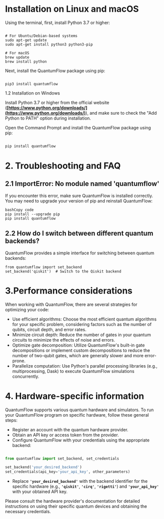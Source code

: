 # Installation on Linux and macOS

Using the terminal, first, install Python 3.7 or higher:

```

# For Ubuntu/Debian-based systems
sudo apt-get update
sudo apt-get install python3 python3-pip

# For macOS
brew update
brew install python

```

Next, install the QuantumFlow package using pip:

```

pip3 install quantumflow

```

1.2 Installation on Windows

Install Python 3.7 or higher from the official website (**[https://www.python.org/downloads/](https://www.python.org/downloads/)**), and make sure to check the "Add Python to PATH" option during installation.

Open the Command Prompt and install the QuantumFlow package using pip:

```python

pip install quantumflow

```

# 2. Troubleshooting and FAQ

## 2.1 ImportError: No module named 'quantumflow'

If you encounter this error, make sure QuantumFlow is installed correctly. You may need to upgrade your version of pip and reinstall QuantumFlow:

```
bashCopy code
pip install --upgrade pip
pip install quantumflow

```

## 2.2 How do I switch between different quantum backends?

QuantumFlow provides a simple interface for switching between quantum backends:

```
from quantumflow import set_backend
set_backend('qiskit')  # Switch to the Qiskit backend

```

# 3.Performance considerations

When working with QuantumFlow, there are several strategies for optimizing your code:

- Use efficient algorithms: Choose the most efficient quantum algorithms for your specific problem, considering factors such as the number of qubits, circuit depth, and error rates.
- Minimize circuit depth: Reduce the number of gates in your quantum circuits to minimize the effects of noise and errors.
- Optimize gate decomposition: Utilize QuantumFlow's built-in gate decompositions or implement custom decompositions to reduce the number of two-qubit gates, which are generally slower and more error-prone.
- Parallelize computation: Use Python's parallel processing libraries (e.g., multiprocessing, Dask) to execute QuantumFlow simulations concurrently.

# 4. Hardware-specific information

QuantumFlow supports various quantum hardware and simulators. To run your QuantumFlow program on specific hardware, follow these general steps:

- Register an account with the quantum hardware provider.
- Obtain an API key or access token from the provider.
- Configure QuantumFlow with your credentials using the appropriate backend:

```python

from quantumflow import set_backend, set_credentials

set_backend('your_desired_backend')
set_credentials(api_key='your_api_key', other_parameters)

```

- Replace **`'your_desired_backend'`** with the backend identifier for the specific hardware (e.g., **`'qiskit'`**, **`'cirq'`**, **`'rigetti'`**) and **`'your_api_key'`** with your obtained API key.

Please consult the hardware provider's documentation for detailed instructions on using their specific quantum devices and obtaining the necessary credentials.
